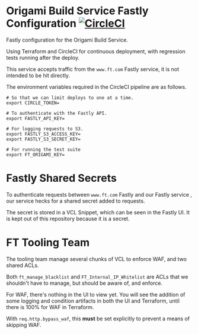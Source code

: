 # Origami Build Service Fastly Configuration [![CircleCI](https://circleci.com/gh/Financial-Times/origami-build-service.svg?style=svg&circle-token=3b13194e890d3a532f92ffbf26e1369506e80223)](https://circleci.com/gh/Financial-Times/workflows/origami-build-service/tree/master)

Fastly configuration for the Origami Build Service.

Using Terraform and CircleCI for continuous deployment, with regression tests running after the deploy.

This service accepts traffic from the `www.ft.com` Fastly service, it is not intended to be hit directly.

The environment variables required in the CircleCI pipeline are as follows.

```shell
# So that we can limit deploys to one at a time.
export CIRCLE_TOKEN=

# To authenticate with the Fastly API.
export FASTLY_API_KEY=

# For logging requests to S3.
export FASTLY_S3_ACCESS_KEY=
export FASTLY_S3_SECRET_KEY=

# For running the test suite
export FT_ORIGAMI_KEY=
```

# Fastly Shared Secrets

To authenticate requests between `www.ft.com` Fastly and our Fastly service , our service hecks for a shared secret added to requests.

The secret is stored in a VCL Snippet, which can be seen in the Fastly UI. It is kept out of this repository because it is a secret.

# FT Tooling Team

The tooling team manage several chunks of VCL to enforce WAF, and two shared ACLs.

Both `ft_manage_blacklist` and `FT_Internal_IP_Whitelist` are ACLs that we shouldn't have to manage, but should be aware of, and enforce.

For WAF, there's nothing in the UI to view yet. You will see the addition of some logging and condition artifacts in both the UI and Terraform, until there is 100% for WAF in Terraform.

With `req.http.bypass_waf`, this **must** be set explicitly to prevent a means of skipping WAF.
